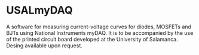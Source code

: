 # USALmyDAQ

A software for measuring current-voltage curves for diodes, MOSFETs and BJTs using National Instruments myDAQ.
It is to be accompanied by the use of the printed circuit board developed at the University of Salamanca. Desing available upon request.
